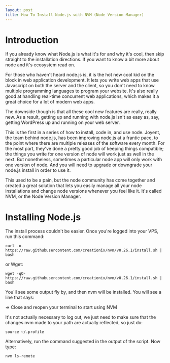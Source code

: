 ```yaml
---
layout: post
title: How To Install Node.js with NVM (Node Version Manager)
---
```


Introduction
============
If you already know what Node.js is what it's for and why it's cool, then skip straight to the installation directions. If you want to know a bit more about node and it's ecosystem read on.

For those who haven't heard node.js is, it is the hot new cool kid on the block in web application development. It lets you write web apps that use Javascript on both the server and the client, so you don't need to know multiple programming languages to program your website. It's also really good at handling real-time concurrent web applications, which makes it a great choice for a lot of modern web apps.

The downside though is that all these cool new features are really, really new. As a result, getting up and running with node.js isn't as easy as, say, getting WordPress up and running on your web server.

This is the first in a series of how to install, code in, and use node. Joyent, the team behind node.js, has been improving node.js at a frantic pace, to the point where there are multiple releases of the software every month. For the most part, they've done a pretty good job of keeping things compatible; the things you write for one version of node will work just as well in the next. But nonetheless, sometimes a particular node app will only work with one version of node. And you will need to upgrade or downgrade your node.js install in order to use it.

This used to be a pain, but the node community has come together and created a great solution that lets you easily manage all your node installations and change node versions whenever you feel like it. It's called NVM, or the Node Version Manager.

Installing Node.js
==================
The install process couldn't be easier. Once you're logged into your VPS, run this command:

```
curl -o- https://raw.githubusercontent.com/creationix/nvm/v0.26.1/install.sh | bash
```

or Wget:
```
wget -qO- https://raw.githubusercontent.com/creationix/nvm/v0.26.1/install.sh | bash
```

You'll see some output fly by, and then nvm will be installed. You will see a line that says:

=> Close and reopen your terminal to start using NVM

It's not actually necessary to log out, we just need to make sure that the changes nvm made to your path are actually reflected, so just do:

```
source ~/.profile
```

Alternatively, run the command suggested in the output of the script. Now type:

```
nvm ls-remote
```